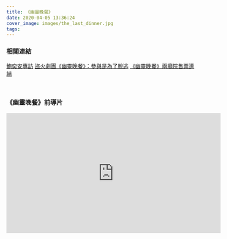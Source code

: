 ```yaml
---
title: 《幽靈晚餐》
date: 2020-04-05 13:36:24
cover_image: images/the_last_dinner.jpg
tags:
---
```


### 相關連結

<a href="https://read.muzikair.com/tw/articles/901a631c-5da9-4b3c-8693-91e32b45b30e" target="_blank">鮑奕安專訪</a>
<a href="https://www.qaf.org.tw/news.php?act=view&id=35" target="_blank">盜火劇團《幽靈晚餐》：參與是為了脫逃</a>
<a href="https://www.artsticket.com.tw/CKSCC2005/Product/Product00/ProductsDetailsPage.aspx?ProductID=rotyiUrPteQCVUt9CMa9rQ" target="_blank">《幽靈晚餐》兩廳院售票連結</a>


<br/>



<style>
.video-container {
    position: relative;
    padding-bottom: 56.25%;
    padding-top: 30px; height: 0; overflow: hidden;
}
.video-container iframe,
.video-container object,
.video-container embed {
    position: absolute;
    top: 0;
    left: 0;
    width: inherit;
    height: 100%;
}
.fb-video {
    width: 100%;
} 
.fb-video span {
    margin: 0 !important;
}
.block {
    margin-bottom: 15px;
}
.video-box {
    display: flex;
    flex-wrap: wrap;
}
.video-box > *,
.video-box .fb-video {
    flex: 1 1 560px;
    display: flex;
    justify-content: flex-start;
}
.embed-container {
    margin-bottom: 15px;
}
@media screen and (min-width: 150px) and (max-width: 768px) {.embed-container { position: relative; padding-bottom: 56.25%; height: 0; overflow: hidden; max-width: 100%; } .embed-container iframe, .embed-container object, .embed-container embed { position: absolute; top: 0; left: 0; width: 100%; height: 100%; }}
</style>

### 《幽靈晚餐》前導片

<div class="video-box">
<div class='embed-container'>
    <iframe src='https://www.youtube.com/embed//GIvOj3J7YpA' width="560" height="315" frameborder="0" allow="accelerometer; autoplay; encrypted-media; gyroscope; picture-in-picture" allowfullscreen></iframe>
</div>
</div>






 


